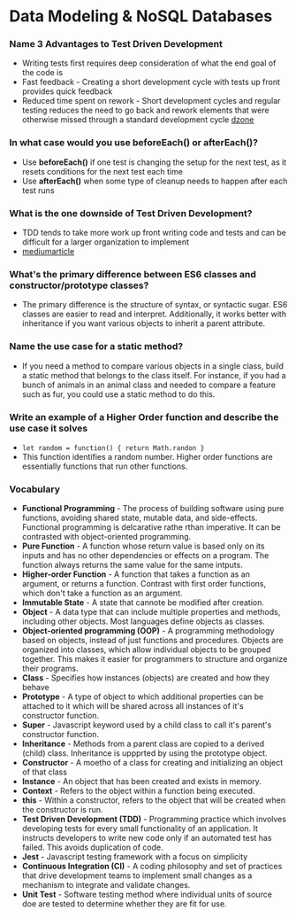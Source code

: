# Data Modeling & NoSQL Databases

### Name 3 Advantages to Test Driven Development
  * Writing tests first requires deep consideration of what the end goal of the code is
  * Fast feedback - Creating a short development cycle with tests up front provides quick feedback
  * Reduced time spent on rework - Short development cycles and regular testing reduces the need to go back and rework elements that were otherwise missed through a standard development cycle
  [dzone](https://dzone.com/articles/20-benefits-of-test-driven-development)
### In what case would you use beforeEach() or afterEach()?
  * Use **beforeEach()** if one test is changing the setup for the next test, as it resets conditions for the next test each time
  * Use **afterEach()** when some type of cleanup needs to happen after each test runs
### What is the one downside of Test Driven Development?
  * TDD tends to take more work up front writing code and tests and can be difficult for a larger organization to implement
  * [mediumarticle](https://medium.com/@stevenpcurtis.sc/test-driven-development-tdd-the-advantages-and-disadvantages-5347899ead90)
### What's the primary difference between ES6 classes and constructor/prototype classes?
  * The primary difference is the structure of syntax, or syntactic sugar. ES6 classes are easier to read and interpret. Additionally, it works better with inheritance if you want various objects to inherit a parent attribute. 
### Name the use case for a static method?
  * If you need a method to compare various objects in a single class, build a static method that belongs to the class itself. For instance, if you had a bunch of animals in an animal class and needed to compare a feature such as fur, you could use a static method to do this. 
### Write an example of a Higher Order function and describe the use case it solves
  * `let random = function() {
    return Math.randon
  }`
  * This function identifies a random number. Higher order functions are essentially functions that run other functions. 
### Vocabulary

* **Functional Programming** - The process of building software using pure functions, avoiding shared state, mutable data, and side-effects. Functional programming is delcarative rathe rthan imperative. It can be contrasted with object-oriented programming. 
* **Pure Function** - A function whose return value is based only on its inputs and has no other dependencies or effects on a program. The function always returns the same value for the same intputs. 
* **Higher-order Function** - A function that takes a function as an argument, or returns a function. Contrast with first order functions, which don't take a function as an argument. 
* **Immutable State** - A state that cannote be modified after creation.
* **Object** - A data type that can include multiple properties and methods, including other objects. Most languages define objects as classes. 
* **Object-oriented programming (OOP)** - A programming methodology based on objects, instead of just functions and procedures. Objects are organized into classes, which allow individual objects to be grouped together. This makes it easier for programmers to structure and organize their programs.
* **Class** - Specifies how instances (objects) are created and how they behave
* **Prototype** - A type of object to which additional properties can be attached to it which will be shared across all instances of it's constructor function. 
* **Super** - Javascript keyword used by a child class to call it's parent's constructor function. 
* **Inheritance** - Methods from a parent class are copied to a derived (child) class. Inheritance is uppprted by using the prototype object. 
* **Constructor** - A moetho of a class for creating and initializing an object of that class
* **Instance** - An object that has been created and exists in memory. 
* **Context** - Refers to the object within a function being executed.
* **this** - Within a constructor, refers to the object that will be created when the constructor is run. 
* **Test Driven Development (TDD)** - Programming practice which involves developing tests for every small functionality of an application. It instructs developers to write new code only if an automated test has failed. This avoids duplication of code. 
* **Jest** - Javascript testing framework with a focus on simplicity
* **Continuous Integration (CI)** - A coding philosophy and set of practices that drive development teams to implement small changes as a mechanism to integrate and validate changes. 
* **Unit Test** - Software testing method where individual units of source doe are tested to determine whether they are fit for use. 


